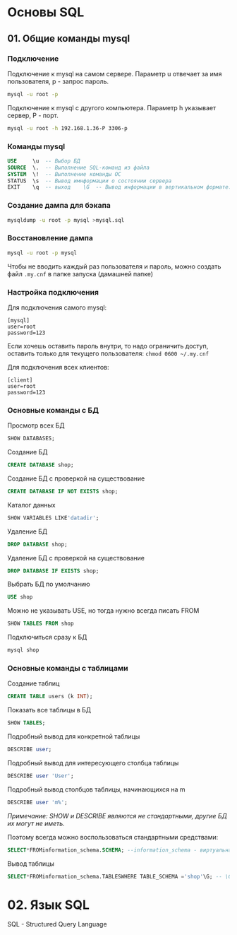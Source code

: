 # Основы SQL

## 01. Общие команды mysql

### Подключение

Подключение к mysql на самом сервере. Параметр u отвечает за имя пользователя, p - запрос пароль.

```bash
mysql -u root -p
```

Подключение к mysql с другого компьютера. Параметр h указывает сервер, P - порт.

```bash
mysql -u root -h 192.168.1.36-P 3306-p
```

### Команды mysql

```sql
USE     \u  -- Выбор БД
SOURCE  \.  -- Выполнение SQL-команд из файла
SYSTEM  \!  -- Выполнение команды ОС
STATUS  \s  -- Вывод имнформации о состоянии сервера
EXIT    \q  -- выход    \G  -- Вывод информации в вертикальном формате. Только для самого клиента mysql, а не других программ
```

### Создание дампа для бэкапа

```bash
mysqldump -u root -p mysql >mysql.sql
```

### Восстановление дампа

```bash
mysql -u root -p mysql 
```

Чтобы не вводить каждый раз пользователя и пароль, можно создать файл `.my.cnf` в папке запуска (дамашней папке)

### Настройка подключения

Для подключения самого mysql:

```plaintext
[mysql]
user=root
password=123
```

Если хочешь оставить пароль внутри, то надо ограничить доступ, оставить только для текущего пользователя: `chmod 0600 ~/.my.cnf`

Для подключения всех клиентов:

```plaintext
[client]
user=root
password=123
```

### Основные команды с БД

Просмотр всех БД

```sql
SHOW DATABASES;
```

Создание БД

```sql
CREATE DATABASE shop;
```

Создание БД с проверкой на существование

```sql
CREATE DATABASE IF NOT EXISTS shop;
```

Каталог данных

```sql
SHOW VARIABLES LIKE'datadir';
```

Удаление БД

```sql
DROP DATABASE shop;
```

Удаление БД с проверкой на существование

```sql
DROP DATABASE IF EXISTS shop;
```

Выбрать БД по умолчанию

```sql
USE shop
```

Можно не указывать USE, но тогда нужно всегда писать FROM

```sql
SHOW TABLES FROM shop
```

Подключиться сразу к БД

```bash
mysql shop
```

### Основные команды с таблицами

Создание таблиц

```sql
CREATE TABLE users (k INT);
```

Показать все таблицы в БД

```sql
SHOW TABLES;
```

Подробный вывод для конкретной таблицы

```sql
DESCRIBE user;
```

Подробный вывод для интересующего столбца таблицы

```sql
DESCRIBE user 'User';
```

Подробный вывод столбцов таблицы, начинающихся на m

```sql
DESCRIBE user 'm%';
```

*Примечание: SHOW и DESCRIBE являются не стандартными, другие БД их могут не иметь.* 

Поэтому всегда можно воспользоваться стандартными средствами:

```sql
SELECT*FROMinformation_schema.SCHEMA; --information_schema - виртуальная БД
```

Вывод таблицы

```sql
SELECT*FROMinformation_schema.TABLESWHERE TABLE_SCHEMA ='shop'\G; -- \G только в mysql
```

# 02. Язык SQL

SQL - Structured Query Language
